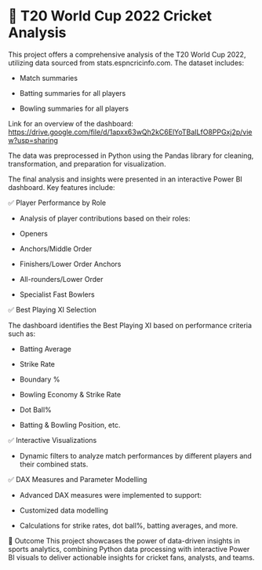# 🏏 T20 World Cup 2022 Cricket Analysis

This project offers a comprehensive analysis of the T20 World Cup 2022, utilizing data sourced from stats.espncricinfo.com. The dataset includes:

- Match summaries

- Batting summaries for all players

- Bowling summaries for all players

Link for an overview of the dashboard: https://drive.google.com/file/d/1apxx63wQh2kC6ElYoTBaILfO8PPGxj2p/view?usp=sharing


The data was preprocessed in Python using the Pandas library for cleaning, transformation, and preparation for visualization.


The final analysis and insights were presented in an interactive Power BI dashboard. Key features include:

✅ Player Performance by Role

- Analysis of player contributions based on their roles:

- Openers

- Anchors/Middle Order

- Finishers/Lower Order Anchors

- All-rounders/Lower Order

- Specialist Fast Bowlers


✅ Best Playing XI Selection

The dashboard identifies the Best Playing XI based on performance criteria such as:

- Batting Average

- Strike Rate

- Boundary %

- Bowling Economy & Strike Rate

- Dot Ball% 

- Batting & Bowling Position, etc.

✅ Interactive Visualizations

- Dynamic filters to analyze match performances by different players and their combined stats.

✅ DAX Measures and Parameter Modelling

- Advanced DAX measures were implemented to support:

- Customized data modelling

- Calculations for strike rates, dot ball%, batting averages, and more.

🚀 Outcome
This project showcases the power of data-driven insights in sports analytics, combining Python data processing with interactive Power BI visuals to deliver actionable insights for cricket fans, analysts, and teams.
